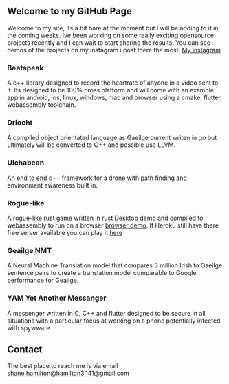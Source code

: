 ## Welcome to my GitHub Page

Welcome to my site, Its a bit bare at the moment but I will be adding to it in the coming weeks.
Ive been working on some really exciting opensource projects recently and I can wait to start sharing the results. You can see demos of the projects on my instagram i post there the most.  [My instagram](https://www.instagram.com/lxl.anthony.lxl/)


### Beatspeak
A c++ library designed to record the heartrate of anyone in a video sent to it. Its designed to be 100% cross platform and will come with an example app in android, ios, linux, windows, mac and browser using a cmake, flutter, webassembly toolchain.

### Driocht
A compiled object orientated language as Gaeilge current writen in go but ultimately will
be converted to C++ and possible use LLVM.

### Ulchabean
An end to end c++ framework for a drone with path finding and environment awareness built in.

### Rogue-like
A rogue-like rust game written in rust [Desktop demo](https://www.instagram.com/p/ChOOKRul-kn/) and compiled to webassembly to run on a browser [browser demo](https://www.instagram.com/p/Ch4b2sIuB8d/). If Heroku still have there free server available you can play it [here](https://sleepy-island-60648.herokuapp.com/)

### Geailge NMT
A Neural Machine Translation model that compares 3 million Irish to Gaeilge sentence pairs to create a translation model comparable to Google performance for Geailge.

### YAM Yet Another Messanger
A messenger written in C, C++ and flutter designed to be secure in all situations with a particular focus at working on a phone potentially infected with spywware

## Contact

The best place to reach me is via email shane.hamilton@hamilton3.141@gmail.com
